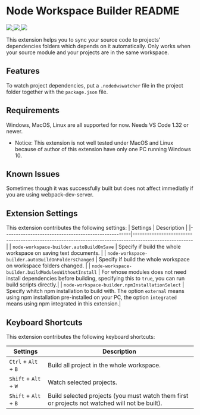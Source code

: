 # Node Workspace Builder README
<p>
  <a href="https://marketplace.visualstudio.com/items?itemName=EmilyWang.node-workspace-builder">
    <img src="https://vsmarketplacebadge.apphb.com/version-short/EmilyWang.node-workspace-builder.svg?style=flat-square">
  </a>
  <a href="https://marketplace.visualstudio.com/items?itemName=EmilyWang.node-workspace-builder">
    <img src="https://vsmarketplacebadge.apphb.com/installs-short/EmilyWang.node-workspace-builder.svg?style=flat-square">
  </a>
  <a href="https://marketplace.visualstudio.com/items?itemName=EmilyWang.node-workspace-builder">
    <img src="https://vsmarketplacebadge.apphb.com/rating-short/EmilyWang.node-workspace-builder.svg?style=flat-square">
  </a>
</p>

This extension helps you to sync your source code to projects' dependencies folders which depends on it automatically. Only works when your source module and your projects are in the same workspace.

## Features

To watch project dependencies, put a `.nodedwswatcher` file in the project folder together with the `package.json` file.

## Requirements

Windows, MacOS, Linux are all supported for now. Needs VS Code 1.32 or newer.
* Notice: This extension is not well tested under MacOS and Linux because of author of this extension have only one PC running Windows 10.

## Known Issues

Sometimes though it was successfully built but does not affect immediatly if you are using webpack-dev-server.

## Extension Settings

This extension contributes the following settings:
| Settings                                            | Description                                                                                           |
|-----------------------------------------------------|-------------------------------------------------------------------------------------------------------|
| `node-workspace-builder.autoBuildOnSave`            | Specify if build the whole workspace on saving text documents.                                        |
| `node-workspace-builder.autoBuildOnFoldersChanged`  | Specify if build the whole workspace on workspace folders changed.                                    |
| `node-workspace-builder.buildModulesWithoutInstall` | For whose modules does not need install dependencies before building, specifying this to `true`, you can run build scripts directly.|
| `node-workspace-builder.npmInstallationSelect`      | Specify whitch npm installation to build with. The option `external` means using npm installation pre-installed on your PC, the option `integrated` means using npm integrated in this extension.|

## Keyboard Shortcuts

This extension contributes the following keyboard shortcuts:

| Settings                | Description                                                                                           |
|-------------------------|-------------------------------------------------------------------------------------------------------|
| `Ctrl` + `Alt` + `B`    | Build all project in the whole workspace.                                                             |
| `Shift` + `Alt` + `W`   | Watch selected projects.                                                                              |
| `Shift` + `Alt` + `B`   | Build selected projects (you must watch them first or projects not watched will not be built).        |
